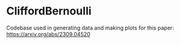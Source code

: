 # CliffordBernoulli
Codebase used in generating data and making plots for this paper: https://arxiv.org/abs/2309.04520
